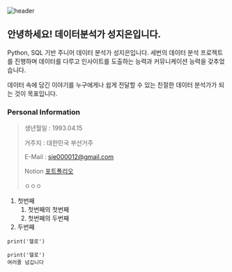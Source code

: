 ![header](https://capsule-render.vercel.app/api?type=waving&color=auto&height=250&section=header&text=Jieun's%20Portfolio&fontSize=65)


## 안녕하세요! 데이터분석가 성지은입니다.
Python, SQL 기반 주니어 데이터 분석가 성지은입니다.
세번의 데이터 분석 프로젝트를 진행하며 데이터를 다루고 인사이트를 도출하는 능력과 커뮤니케이션 능력을 갖추었습니다. 

데이터 속에 담긴 이야기를 누구에게나 쉽게 전달할 수 있는 친절한 데이터 분석가가 되는 것이 목표입니다.



### Personal Information
> 생년월일 : 1993.04.15
> 
> 거주지 : 대한민국 부산거주
> 
> E-Mail : sje000012@gmail.com
> 
> Notion [포트폴리오](주소)
> 
> ㅇㅇㅇ


1. 첫번째
    1. 첫번째의 첫번째
    2. 첫번째의 두번째
2. 두번째

`print('헬로')`

```
print('헬로')
여러줄 넘깁니다
```
